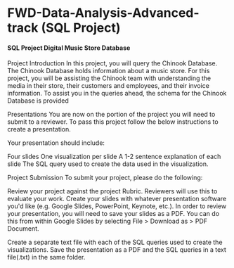 
# FWD-Data-Analysis-Advanced-track (SQL Project)
#### SQL Project Digital Music Store Database
Project Introduction In this project, you will query the Chinook Database. The Chinook Database holds information about a music store. For this project, you will be assisting the Chinook team with understanding the media in their store, their customers and employees, and their invoice information. To assist you in the queries ahead, the schema for the Chinook Database is provided

Presentations You are now on the portion of the project you will need to submit to a reviewer. To pass this project follow the below instructions to create a presentation.

Your presentation should include:

Four slides One visualization per slide A 1-2 sentence explanation of each slide The SQL query used to create the data used in the visualization.

Project Submission To submit your project, please do the following:

Review your project against the project Rubric. Reviewers will use this to evaluate your work. Create your slides with whatever presentation software you'd like (e.g. Google Slides, PowerPoint, Keynote, etc.). In order to review your presentation, you will need to save your slides as a PDF. You can do this from within Google Slides by selecting File > Download as > PDF Document.

Create a separate text file with each of the SQL queries used to create the visualizations. Save the presentation as a PDF and the SQL queries in a text file(.txt) in the same folder.
